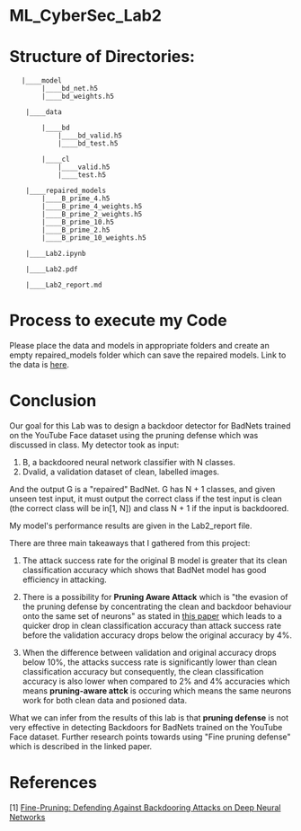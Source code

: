 # ML_CyberSec_Lab2

# Structure of Directories:

       |____model
            |____bd_net.h5
            |____bd_weights.h5

        |____data

            |____bd
                |____bd_valid.h5
                |____bd_test.h5

            |____cl
                |____valid.h5
                |____test.h5

        |____repaired_models
            |____B_prime_4.h5
            |____B_prime_4_weights.h5
            |____B_prime_2_weights.h5
            |____B_prime_10.h5
            |____B_prime_2.h5
            |____B_prime_10_weights.h5

        |____Lab2.ipynb

        |____Lab2.pdf

        |____Lab2_report.md


# Process to execute my Code

Please place the data and models in appropriate folders and create an empty repaired_models folder which can save the repaired models.
Link to the data is [here](https://github.com/csaw-hackml/CSAW-HackML-2020/tree/master/lab3).

# Conclusion

Our goal for this Lab was to  design a backdoor detector for
BadNets trained on the YouTube Face dataset using the pruning defense which was discussed in
class. My detector took as input:
1. B, a backdoored neural network classifier with N classes.
2. Dvalid, a validation dataset of clean, labelled images.

And the output G is a "repaired" BadNet. G has N + 1 classes, and given unseen test input, it must output the correct class if the test input is clean (the correct class will be in[1, N]) and class N + 1 if the input is backdoored.

My model's performance results are given in the Lab2_report file.

There are three main takeaways that I gathered from this project:

1. The attack success rate for the original B model is greater that its clean classification accuracy which shows that BadNet model has good efficiency in attacking.

2. There is a possibility for **Pruning Aware Attack** which is "the evasion of the pruning defense by concentrating the clean and backdoor behaviour onto the same set of neurons" as stated in [this paper](https://moyix.net/finepruning.pdf) which leads to a quicker drop in clean classification accuracy than attack success rate before the validation accuracy drops below the original accuracy by 4%. 

3. When the difference between validation and original accuracy drops below 10%, the attacks success rate is significantly lower than clean classification accuracy but consequently, the clean classification accuracy is also lower when compared to 2% and 4% accuracies which means **pruning-aware attck** is occuring which means the same neurons work for both clean data and posioned data. 

What we can infer from the results of this lab is that **pruning defense** is not very effective in detecting Backdoors for BadNets trained on the YouTube Face dataset. Further research points towards using "Fine pruning defense" which is described in the linked paper.

# References

[1] [Fine-Pruning: Defending Against Backdooring Attacks on Deep Neural Networks](https://moyix.net/finepruning.pdf)
